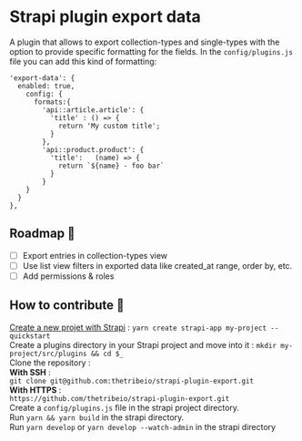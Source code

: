 
# Strapi plugin export data
A plugin that allows to export collection-types and single-types with the option to provide specific formatting for the fields.
In the `config/plugins.js` file you can add this kind of formatting:

```
'export-data': {
  enabled: true,
    config: {
      formats:{
        'api::article.article': {
          'title' : () => {
            return 'My custom title';
          }
        },
        'api::product.product': {
          'title':   (name) => {
            return `${name} - foo bar`
          }
        }
    }
  }
},
```
## Roadmap 🚧

 - [ ] Export entries in collection-types view
 - [ ] Use list view filters in exported data like created_at range, order by, etc.
 - [ ] Add permissions & roles

## How to contribute 🚀
[Create a new projet with Strapi](https://docs.strapi.io/dev-docs/quick-start#step-1-run-the-installation-script) : 
`yarn create strapi-app my-project --quickstart`<br>
Create a plugins directory in your Strapi project and move into it :
`mkdir my-project/src/plugins && cd $_`<br>
Clone the repository :<br>
**With SSH** :<br>
`git clone git@github.com:thetribeio/strapi-plugin-export.git`<br>
**With HTTPS** :<br>
`https://github.com/thetribeio/strapi-plugin-export.git` <br>
Create a `config/plugins.js` file in the strapi project directory. <br>
Run `yarn && yarn build` in the strapi directory. <br>
Run `yarn develop` or `yarn develop --watch-admin` in the strapi directory <br>
